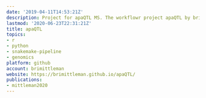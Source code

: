 ```yaml
---
date: '2019-04-11T14:53:21Z'
description: Project for apaQTL MS. The workflowr project apaQTL by brimittleman
lastmod: '2020-06-23T22:31:21Z'
title: apaQTL
topics:
- r
- python
- snakemake-pipeline
- genomics
platform: github
account: brimittleman
website: https://brimittleman.github.io/apaQTL/
publications:
- mittleman2020
---
```


